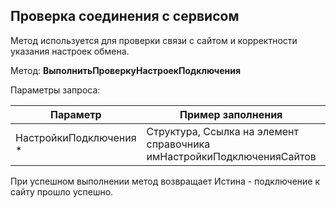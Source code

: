 
## Проверка соединения с сервисом
Метод используется для проверки связи с сайтом и корректности указания настроек обмена.

Метод: **ВыполнитьПроверкуНастроекПодключения**

Параметры запроса:

|**Параметр**|**Пример заполнения**|**Тип**|**Описание**|
|---|---|---|---|
|НастройкиПодключения *|Структура, Ссылка на элемент справочника имНастройкиПодключенияСайтов|Настройки подключения к сайту|

При успешном выполнении метод возвращает Истина - подключение к сайту прошло успешно. 
